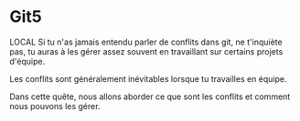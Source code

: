 # Git5
LOCAL Si tu n'as jamais entendu parler de conflits dans git, ne t'inquiète pas, tu auras à les gérer assez souvent en travaillant sur certains projets d'équipe.


Les conflits sont généralement inévitables lorsque tu travailles en équipe.

Dans cette quête, nous allons aborder ce que sont les conflits et comment nous pouvons les gérer.
